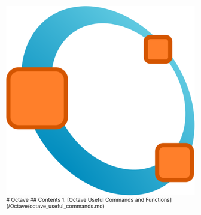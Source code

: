 <img src="octave-logo.svg" alt="Octave" witdh="100" />
# Octave
## Contents
1. [Octave Useful Commands and Functions](/Octave/octave_useful_commands.md)
